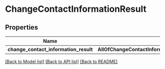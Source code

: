 # ChangeContactInformationResult

## Properties
Name | Type | Description | Notes
------------ | ------------- | ------------- | -------------
**change_contact_information_result** | **AllOfChangeContactInformationResultChangeContactInformationResult** |  | 

[[Back to Model list]](../README.md#documentation-for-models) [[Back to API list]](../README.md#documentation-for-api-endpoints) [[Back to README]](../README.md)

